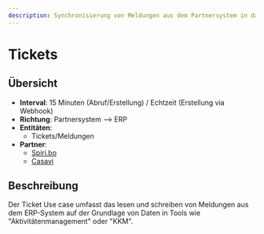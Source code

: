 ```yaml
---
description: Synchronisierung von Meldungen aus dem Partnersystem in das ERP
---
```


# Tickets

## Übersicht

* **Interval**: 15 Minuten (Abruf/Erstellung) / Echtzeit (Erstellung via Webhook)
* **Richtung**: Partnersystem --> ERP
* **Entitäten**:
  * Tickets/Meldungen
* **Partner**:
  * [Spiri.bo](../partner-and-apps/spiri.bo.md)
  * [Casavi](../partner-and-apps/casavi.md)

## Beschreibung

Der Ticket Use case umfasst das lesen und schreiben von Meldungen aus dem ERP-System auf der Grundlage von Daten in Tools wie "Aktivitätenmanagement" oder "KKM".



